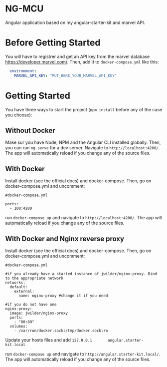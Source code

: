 # NG-MCU

Angular application based on my angular-starter-kit and marvel API.

# Before Getting Started

You will have to registrer and get an API key from the marvel database https://developer.marvel.com/. Then, add it to `docker-compose.yml` like this:

```yml
  environment:
    MARVEL_API_KEY: "PUT_HERE_YOUR_MARVEL_API_KEY"
```

# Getting Started

You have three ways to start the project (`npm install` before any of the case you choose):

## Without Docker
Make sur you have Node, NPM and the Angular CLI installed globally. Then, you can run `ng serve` for a dev server. Navigate to `http://localhost:4200/`. The app will automatically reload if you change any of the source files.

## With Docker
Install docker (see the official docs) and docker-compose. Then, go on docker-compose.yml and uncomment:
```
#docker-compose.yml

ports:
  - 100:4200
```

run `docker-compose up` and navigate to `http://localhost:4200/`. The app will automatically reload if you change any of the source files.

## With Docker and Nginx reverse proxy
Install docker (see the official docs) and docker-compose. Then, go on docker-compose.yml and uncomment:
```
#docker-compose.yml

#if you already have a started instance of jwilder/nginx-proxy. Bind to the appropriate network
networks:
  default:
    external:
      name: nginx-proxy #change it if you need

#if you do not have one
nginx-proxy:
  image: jwilder/nginx-proxy
  ports:
    - "80:80"
  volumes:
    - /var/run/docker.sock:/tmp/docker.sock:ro
```

Update your hosts files and add `127.0.0.1       angular.starter-kit.local`

run `docker-compose up` and navigate to `http://angular.starter-kit.local/`. The app will automatically reload if you change any of the source files.
